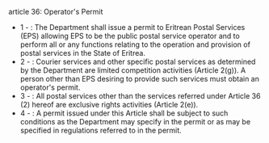 article 36: Operator&#39;s Permit

<ul>
			<li>1 - : The Department shall issue a permit to Eritrean Postal Services (EPS) allowing EPS to be the public postal service operator and to perform all or any functions relating to the operation and provision of postal services in the State of Eritrea.<ul>
			</ul></li>			<li>2 - : Courier services and other specific postal services as determined by the Department are limited competition activities (Article 2(g)). A person other than EPS desiring to provide such services must obtain an operator&#39;s permit.<ul>
			</ul></li>			<li>3 - : All postal services other than the services referred under Article 36 (2) hereof are exclusive rights activities (Article 2(e)).<ul>
			</ul></li>			<li>4 - : A permit issued under this Article shall be subject to such conditions as the Department may specify in the permit or as may be specified in regulations referred to in the permit.<ul>
			</ul></li></ul>